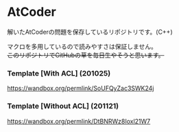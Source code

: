# AtCoder
解いたAtCoderの問題を保存しているリポジトリです。(C++)  
  
マクロを多用しているので読みやすさは保証しません。  
~~このリポジトリでGitHubの草を毎日生やそうと思います。~~  

### Template [With ACL] (201025)
https://wandbox.org/permlink/SoUFQyZac3SWK24j
  
### Template [Without ACL] (201121)
https://wandbox.org/permlink/DtBNRWz8Ioxl21W7
